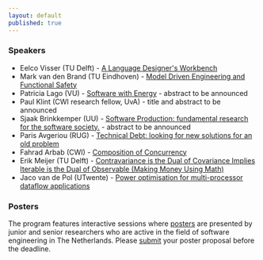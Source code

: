 ```yaml
---
layout: default
published: true
---
```


### Speakers

* Eelco Visser (TU Delft) - [A Language Designer's Workbench](./visser)
* Mark van den Brand (TU Eindhoven) - [Model Driven Engineering and Functional Safety](./vandenbrand)
* Patricia Lago (VU) - [Software with Energy](./lago) - abstract to be announced
* Paul Klint (CWI research fellow, UvA) - title and abstract to be announced
* Sjaak Brinkkemper (UU) - [Software Production: fundamental research for the software society.](./brinkkemper) - abstract to be announced
* Paris Avgeriou (RUG) - [Technical Debt: looking for new solutions for an old problem](./avgeriou)
* Fahrad Arbab (CWI) - [Composition of Concurrency](./arbab) 	
* Erik Meijer (TU Delft) - [Contravariance is the Dual of Covariance Implies Iterable is the Dual of Observable (Making Money Using Math)](./meijer)
* Jaco van de Pol (UTwente) - [Power optimisation for multi-processor dataflow applications](./vdpol)

### Posters

The program features interactive sessions where [posters](../posters/) are presented by junior and senior researchers
who are active in the field of software engineering in The Netherlands. Please [submit](../posters/) your poster 
proposal before the deadline.
